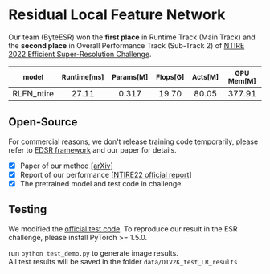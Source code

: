 # Residual Local Feature Network

Our team (ByteESR) won the **first place** in Runtime Track (Main Track) and the **second place** in Overall Performance Track (Sub-Track 2) of [NTIRE 2022 Efficient Super-Resolution Challenge](https://data.vision.ee.ethz.ch/cvl/ntire22/). 

| <sub> model </sub> | <sub> Runtime[ms] </sub> | <sub> Params[M] </sub> | <sub> Flops[G] </sub> |  <sub> Acts[M] </sub> | <sub> GPU Mem[M] </sub> |
|  :----:  | :----:  |  :----:  | :----:  |  :----:  | :----:  |
|  RLFN_ntire  | 27.11  |  0.317  | 19.70  |  80.05  | 377.91  |

## Open-Source
For commercial reasons, we don't release training code temporarily, please refer to [EDSR framework](https://github.com/sanghyun-son/EDSR-PyTorch) and our paper for details.
- [x]  Paper of our method [[arXiv]](https://arxiv.org/abs/2205.07514)
- [x]  Report of our performance [[NTIRE22 official report]](https://arxiv.org/abs/2205.05675)
- [x]  The pretrained model and test code in challenge.

## Testing
We modified the [official test code](https://github.com/ofsoundof/IMDN). To reproduce our result in the ESR challenge, please install PyTorch >= 1.5.0.

run `python test_demo.py` to generate image results.  
All test results will be saved in the folder `data/DIV2K_test_LR_results`


